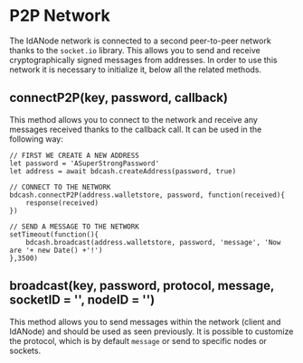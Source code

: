 # P2P Network

The IdANode network is connected to a second peer-to-peer network thanks to the `socket.io` library. This allows you to send and receive cryptographically signed messages from addresses. In order to use this network it is necessary to initialize it, below all the related methods.

## connectP2P(key, password, callback)

This method allows you to connect to the network and receive any messages received thanks to the callback call. It can be used in the following way:

```
// FIRST WE CREATE A NEW ADDRESS
let password = 'ASuperStrongPassword'
let address = await bdcash.createAddress(password, true)

// CONNECT TO THE NETWORK
bdcash.connectP2P(address.walletstore, password, function(received){
    response(received)
})

// SEND A MESSAGE TO THE NETWORK
setTimeout(function(){
    bdcash.broadcast(address.walletstore, password, 'message', 'Now are '+ new Date() +'!')
},3500)
```

## broadcast(key, password, protocol, message, socketID = '', nodeID = '')

This method allows you to send messages within the network (client and IdANode) and should be used as seen previously. It is possible to customize the protocol, which is by default `message` or send to specific nodes or sockets.